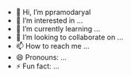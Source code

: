 - 👋 Hi, I’m ppramodaryal
- 👀 I’m interested in ...
- 🌱 I’m currently learning ...
- 💞️ I’m looking to collaborate on ...
- 📫 How to reach me ...
- 😄 Pronouns: ...
- ⚡ Fun fact: ...

<!---
ppramodaryal/ppramodaryal is a ✨ special ✨ repository because its `README.md` (this file) appears on your GitHub profile.
You can click the Preview link to take a look at your changes.
--->
